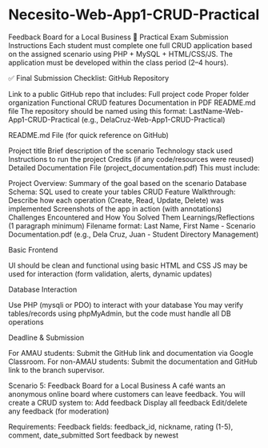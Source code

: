 # Necesito-Web-App1-CRUD-Practical
Feedback Board for a Local Business
🔧 Practical Exam Submission Instructions
Each student must complete one full CRUD application based on the assigned scenario using PHP + MySQL + HTML/CSS/JS. The application must be developed within the class period (2–4 hours).

✅ Final Submission Checklist:
GitHub Repository


Link to a public GitHub repo that includes:
Full project code
Proper folder organization
Functional CRUD features
Documentation in PDF
README.md file
The repository should be named using this format:
 LastName-Web-App1-CRUD-Practical
 (e.g., DelaCruz-Web-App1-CRUD-Practical)


README.md File (for quick reference on GitHub)


Project title
Brief description of the scenario
Technology stack used
Instructions to run the project
Credits (if any code/resources were reused)
Detailed Documentation File (project_documentation.pdf)
 This must include:


Project Overview: Summary of the goal based on the scenario
Database Schema: SQL used to create your tables
CRUD Feature Walkthrough: Describe how each operation (Create, Read, Update, Delete) was implemented
Screenshots of the app in action (with annotations)
Challenges Encountered and How You Solved Them
Learnings/Reflections (1 paragraph minimum)
Filename format: Last Name, First Name - Scenario Documentation.pdf  (e.g., Dela Cruz, Juan - Student Directory Management)


Basic Frontend


UI should be clean and functional using basic HTML and CSS
JS may be used for interaction (form validation, alerts, dynamic updates)


Database Interaction


Use PHP (mysqli or PDO) to interact with your database
You may verify tables/records using phpMyAdmin, but the code must handle all DB operations


Deadline & Submission


For AMAU students: Submit the GitHub link and documentation via Google Classroom.
For non-AMAU students: Submit the documentation and GitHub link to the branch supervisor.



Scenario 5: Feedback Board for a Local Business
A café wants an anonymous online board where customers can leave feedback. You will create a CRUD system to:
Add feedback
Display all feedback
Edit/delete any feedback (for moderation)


Requirements:
Feedback fields: feedback_id, nickname, rating (1-5), comment, date_submitted
Sort feedback by newest
